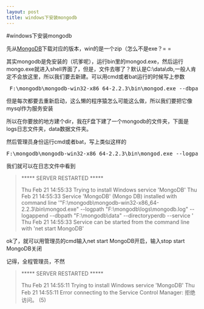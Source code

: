 ```yaml
---
layout: post
title: windows下安装mongodb
---
```


#windows下安装mongodb

先从[MongoDB](http://www.mongodb.org)下载对应的版本，win的是一个zip（怎么不是exe？= =

其实mongodb是免安装的（坑爹呢），运行bin里的mongod.exe，然后运行mongo.exe就进入shell界面了，但是，文件去哪了？默认是C:\data\db,一般人肯定不会放这里，所以我们要去新建。可以用cmd或者bat运行的时候写上参数

<pre>
 F:\mongodb\mongodb-win32-x86_64-2.2.3\bin\mongod.exe --dbpath F:\mongodb\data
</pre>

但是每次都要去重新启动，这么懒的程序猿怎么可能这么做，所以我们要把它像mysql作为服务安装

所以在你要放的地方建个dir，我在F盘下建了一个mongodb的文件夹，下面是logs日志文件夹，data数据文件夹。

然后管理员身份运行cmd或者bat，写上类似这样的

<pre>
F:\mongodb\mongodb-win32-x86_64-2.2.3\bin\mongod.exe --logpath F:\mongodb\logs\mongodb.log --logappend --dbpath F:\mongodb\data --directoryperdb --serviceName MongoDB --install
</pre>

我们就可以在日志文件中看到

>***** SERVER RESTARTED *****
>
>Thu Feb 21 14:55:33 Trying to install Windows service 'MongoDB'
Thu Feb 21 14:55:33 Service 'MongoDB' (Mongo DB) installed with command line '"F:\mongodb\mongodb-win32-x86_64-2.2.3\bin\mongod.exe" --logpath "F:\mongodb\logs\mongodb.log" --logappend --dbpath "F:\mongodb\data" --directoryperdb --service '
Thu Feb 21 14:55:33 Service can be started from the command line with 'net start MongoDB'

ok了，就可以用管理员的cmd输入net start MongoDB开启，输入stop start MongoDB关闭

记得，全程管理员，不然

>***** SERVER RESTARTED *****
>
>Thu Feb 21 14:55:11 Trying to install Windows service 'MongoDB'
Thu Feb 21 14:55:11 Error connecting to the Service Control Manager: 拒绝访问。 (5)
